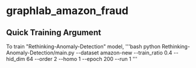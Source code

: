 # graphlab_amazon_fraud

## Quick Training Argument
To train "Rethinking-Anomaly-Detection" model, 
'''bash
python Rethinking-Anomaly-Detection/main.py --dataset amazon-new --train_ratio 0.4 --hid_dim 64 --order 2 --homo 1 --epoch 200 --run 1
'''
